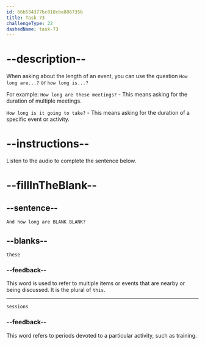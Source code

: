 ```yaml
---
id: 66b534377bc818cbe886735b
title: Task 73
challengeType: 22
dashedName: task-73
---
```


<!-- (Audio) Anna: Yes, it's mandatory. And how long are these sessions? -->

# --description--

When asking about the length of an event, you can use the question `How long are...?` or `how long is...?`

For example:
`How long are these meetings?` - This means asking for the duration of multiple meetings.

`How long is it going to take?` - This means asking for the duration of a specific event or activity.

# --instructions--

Listen to the audio to complete the sentence below.

# --fillInTheBlank--

## --sentence--

`And how long are BLANK BLANK?`

## --blanks--

`these`

### --feedback--

This word is used to refer to multiple items or events that are nearby or being discussed. It is the plural of `this`.

---
`sessions`

### --feedback--

This word refers to periods devoted to a particular activity, such as training.
